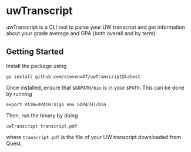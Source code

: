 # uwTranscript

uwTranscript is a CLI tool to parse your UW transcript and get information about your grade average and GPA (both overall and by term).

## Getting Started

Install the package using
```
go install github.com/stevenw47/uwTranscript@latest
```

Once installed, ensure that `$GOPATH/bin` is in your `$PATH`.
This can be done by running
```
export PATH=$PATH:$(go env GOPATH)/bin
```

Then, run the binary by doing
```
uwTranscript transcript.pdf
```
where `transcript.pdf` is the file of your UW transcript downloaded from Quest.
